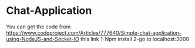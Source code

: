 # Chat-Application
You can get the code from https://www.codeproject.com/Articles/777640/Simple-chat-application-using-NodeJS-and-Socket-IO this link 
1-Npm install
2-go to localhost:3000
